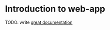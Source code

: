 # Introduction to web-app

TODO: write [great documentation](http://jacobian.org/writing/great-documentation/what-to-write/)
